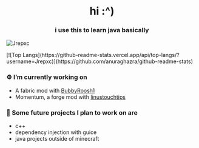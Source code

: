 <h1 align="center">hi :^) </h1>
<h3 align="center">i use this to learn java basically</h3>
<p align="left"> <img src="https://komarev.com/ghpvc/?username=Jrepxc" alt="Jrepxc" /> </p>
[![Top Langs](https://github-readme-stats.vercel.app/api/top-langs/?username=Jrepxc)](https://github.com/anuraghazra/github-readme-stats)

### ⚙️ I’m currently working on
  - A fabric mod with [BubbyRoosh1](https://github.com/BubbyRoosh1)
  - Momentum, a forge mod with [linustouchtips](https://github.com/linustouchtips)


### 🚀 Some future projects I plan to work on are
  - c++
  - dependency injection with guice
  - java projects outside of minecraft
